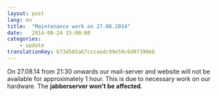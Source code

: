 ```yaml
---
layout: post
lang: en
title:  "Maintenance work on 27.08.2014"
date:   2014-08-24 15:00:00
categories:
    - update
translationKey: b73d585a67cccaedc99e59c6d07390eb
---
```


On 27.08.14 from 21:30 onwards our mail-server and website will not be available for approximately 1 hour. This is due to necessary work on our hardware. The **jabberserver won't be affected**.
